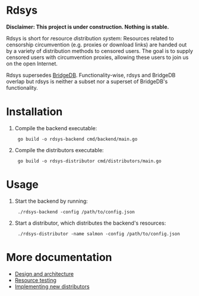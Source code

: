 Rdsys
=====

**Disclaimer: This project is under construction.  Nothing is stable.**

Rdsys is short for *r*esource *d*istribution *sys*tem: Resources related to
censorship circumvention (e.g. proxies or download links) are handed out by a
variety of distribution methods to censored users.  The goal is to supply
censored users with circumvention proxies, allowing these users to join us on
the open Internet.

Rdsys supersedes
[BridgeDB](https://gitlab.torproject.org/tpo/anti-censorship/bridgedb).
Functionality-wise, rdsys and BridgeDB overlap but rdsys is neither a subset
nor a superset of BridgeDB's functionality.

Installation
============

1. Compile the backend executable:

        go build -o rdsys-backend cmd/backend/main.go

1. Compile the distributors executable:

        go build -o rdsys-distributor cmd/distributors/main.go

Usage
=====

1. Start the backend by running:

        ./rdsys-backend -config /path/to/config.json

2. Start a distributor, which distributes the backend's resources:

        ./rdsys-distributor -name salmon -config /path/to/config.json

More documentation
==================

* [Design and architecture](doc/architecture.md)
* [Resource testing](doc/resource-testing.md)
* [Implementing new distributors](doc/new-distributor.md)
